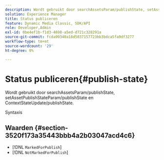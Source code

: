 ```yaml
---
description: Wordt gebruikt door searchAssetsParam/publishState, setAssetPublishStateParam/publishState en ContextStateUpdate/publishState.
solution: Experience Manager
title: Status publiceren
feature: Dynamic Media Classic, SDK/API
role: Developer,Admin
exl-id: 0be4ef1b-f1d3-4698-a5ed-d721c328291a
source-git-commit: fcda99340a18d5037157723bb3bdca5fa9df3277
workflow-type: tm+mt
source-wordcount: '29'
ht-degree: 0%

---
```


# Status publiceren{#publish-state}

Wordt gebruikt door searchAssetsParam/publishState, setAssetPublishStateParam/publishState en ContextStateUpdate/publishState.

Syntaxis

## Waarden {#section-3520f173a35443bbb4a2b03047acd4c6}

* [!DNL `MarkedForPublish`]
* [!DNL `NotMarkedForPublish`]
